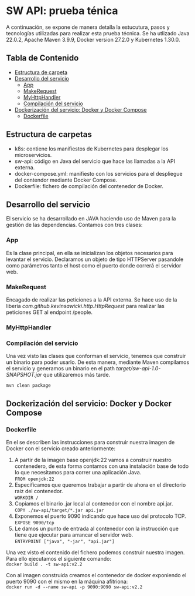 # SW API: prueba ténica

A continuación, se expone de manera detalla la estucutura, pasos y tecnologías utilizadas para realizar esta prueba técnica. 
Se ha utlizado Java 22.0.2, Apache Maven 3.9.9, Docker version 27.2.0 y Kubernetes 1.30.0.

## Tabla de Contenido
- [Estructura de carpeta](#estructura-de-carpetas)
- [Desarrollo del servicio](#desarrollo-del-servicio)
    - [App](#app)
    - [MakeRequest](#makerequest)
    - [MyHttpHandler](#myhttphandler)
    - [Compilación del servicio](#compilación-del-servicio)
- [Dockerización del servicio: Docker y Docker Compose](#dockerización-del-servicio-docker-y-docker-compose)
    - [Dockerfile](#dockerfile)

## Estructura de carpetas

- k8s: contiene los manifiestos de Kubernetes para desplegar los microservicios.
- sw-api: código en Java del servicio que hace las llamadas a la API externa.
- docker-compose.yml: manifiesto con los servicios para el despliegue del contendor mediante Docker Compose.
- Dockerfile: fichero de compilación del contenedor de Docker.

## Desarrollo del servicio
El servicio se ha desarrollado en JAVA haciendo uso de Maven para la gestión de las dependencias.
Contamos con tres clases:

### App
Es la clase principal, en ella se inicializan los objetos necesarios para levantar el servicio.
Declaramos un objeto de tipo HTTPServer pasandole como parámetros tanto el host como el puerto donde correrá el servidor web.

### MakeRequest
Encagado de realizar las peticiones a la API externa. Se hace uso de la liberia *com.github.kevinsawicki.http.HttpRequest* para realizar las peticiones GET al endpoint /people.

### MyHttpHandler

### Compilación del servicio
Una vez visto las clases que conforman el servicio, tenemos que construir un binario para poder usarlo.
De esta manera, mediante Maven compilamos el servicio y generamos un binario en el path *target/sw-api-1.0-SNAPSHOT.jar* que utilizaremos más tarde.</br>

`mvn clean package`


## Dockerización del servicio: Docker y Docker Compose
### Dockerfile
En el se describen las instrucciones para construir nuestra imagen de Docker con el servicio creado anteriormente:

1. A partir de la imagen base openjdk:22 vamos a construir nuestro contenedero, de esta forma contamos con una instalación base de todo lo que necesitamos para correr una aplicación Java. </br>
`FROM openjdk:22`
2. Especificamos que queremos trabajar a partir de ahora en el directorio raiz del contenedor. </br>
`WORKDIR /`
3. Copiamos el binario .jar local al contenedor con el nombre api.jar. </br>
`COPY ./sw-api/target/*.jar api.jar`
4. Exponemos el puerto 9090 indicando que hace uso del protocolo TCP. </br>
`EXPOSE 9090/tcp`
5. Le damos un punto de entrada al contenedor con la instrucción que tiene que ejecutar para arrancar el servidor web.</br>
`ENTRYPOINT ["java", "-jar", "api.jar"]`

Una vez visto el contenido del fichero podemos construir nuestra imagen. Para ello ejecutamos el siguiente comando: </br>
`docker build . -t sw-api:v2.2`

Con al imagen construida creamos el contenedor de docker exponiendo el puerto 9090 con el mismo en la máquina afitriona:</br>
`docker run -d --name sw-api -p 9090:9090 sw-api:v2.2`